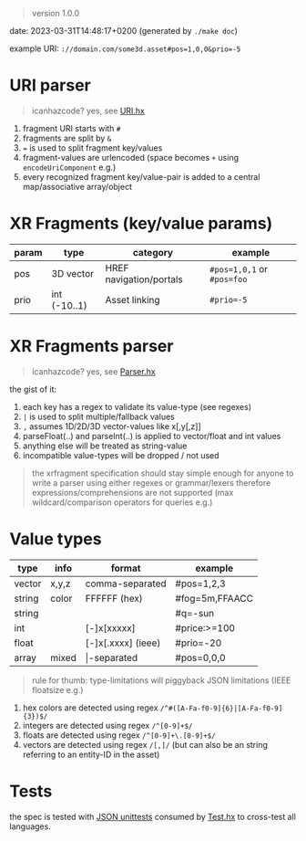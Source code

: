 > version 1.0.0

date: 2023-03-31T14:48:17+0200 (generated by `./make doc`)

example URI: `://domain.com/some3d.asset#pos=1,0,0&prio=-5`

# URI parser

> icanhazcode? yes, see [URI.hx](./../src/xrfragment/URI.hx)

1. fragment URI starts with `#`
1. fragments are split by `&`
1. `=` is used to split fragment key/values 
1. fragment-values are urlencoded (space becomes `+` using `encodeUriComponent` e.g.)
1. every recognized fragment key/value-pair is added to a central map/associative array/object

# XR Fragments (key/value params)
 
| param   | type          | category                | example          |
|---------|---------------|-------------------------|------------------|
| pos     | 3D vector     | HREF navigation/portals | `#pos=1,0,1` or `#pos=foo` |
| prio    | int (-10..1)  | Asset linking           | `#prio=-5` |


# XR Fragments parser

> icanhazcode? yes, see [Parser.hx](./../src/xrfragment/Parser.hx)

the gist of it:
1. each key has a regex to validate its value-type (see regexes) 
1. `|` is used to split multiple/fallback values
1. `,` assumes 1D/2D/3D vector-values like x[,y[,z]]
1. parseFloat(..) and parseInt(..) is applied to vector/float and int values 
1. anything else will be treated as string-value 
1. incompatible value-types will be dropped / not used

> the xrfragment specification should stay simple enough
> for anyone to write a parser using either regexes or grammar/lexers
> therefore expressions/comprehensions are not supported (max wildcard/comparison operators for queries e.g.)

# Value types

| type | info | format | example                          |
|------|------|--------|----------------------------------|
|vector| x,y,z| comma-separated    | #pos=1,2,3           |
|string| color| FFFFFF (hex)      | #fog=5m,FFAACC        |
|string|      |                   | #q=-sun               |
|int   |      | [-]x[xxxxx]       | #price:>=100          |
|float |      | [-]x[.xxxx] (ieee)| #prio=-20
|array | mixed| \|-separated      | #pos=0,0,0|90,0,0     |

> rule for thumb: type-limitations will piggyback JSON limitations (IEEE floatsize e.g.)

1. hex colors are detected using regex `/^#([A-Fa-f0-9]{6}|[A-Fa-f0-9]{3})$/`
1. integers are detected using regex `/^[0-9]+$/`
1. floats are detected using regex `/^[0-9]+\.[0-9]+$/`
1. vectors are detected using regex `/[,]/` (but can also be an string referring to an entity-ID in the asset)

# Tests
 
the spec is tested with [JSON unittests](./../src/spec) consumed by [Test.hx](./../src/Test.hx) to cross-test all languages.
